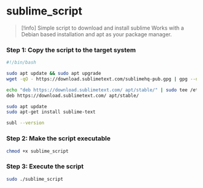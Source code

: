 # sublime_script
 
>[!info] Simple script to download and install sublime
> Works with a Debian based installation and apt as your package manager.


### Step 1: Copy the script to the target system

```bash
#!/bin/bash

sudo apt update && sudo apt upgrade
wget -qO - https://download.sublimetext.com/sublimehq-pub.gpg | gpg --dearmor | sudo tee /etc/apt/trusted.gpg.d/sublimehq-archive.gpg > /dev/null

echo "deb https://download.sublimetext.com/ apt/stable/" | sudo tee /etc/apt/sources.list.d/sublime-text.list
deb https://download.sublimetext.com/ apt/stable/

sudo apt update
sudo apt-get install sublime-text

subl --version
```

### Step 2: Make the script executable

```bash
chmod +x sublime_script
```

### Step 3: Execute the script
```bash
sudo ./sublime_script
